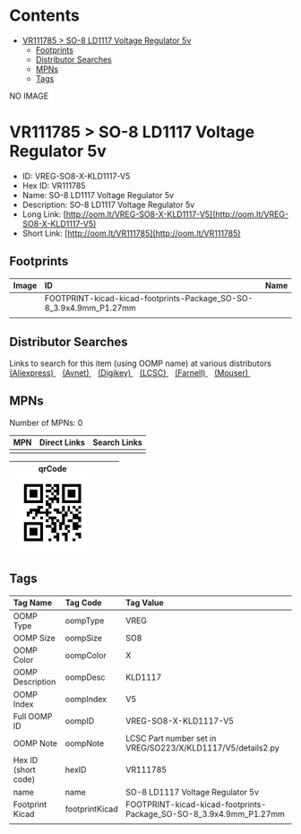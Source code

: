 



Contents
========

* [VR111785 > SO-8 LD1117 Voltage Regulator 5v](#vr111785--so-8-ld1117-voltage-regulator-5v)
	* [Footprints](#footprints)
	* [Distributor Searches](#distributor-searches)
	* [MPNs](#mpns)
	* [Tags](#tags)
  
NO IMAGE  
# VR111785 > SO-8 LD1117 Voltage Regulator 5v

- ID: VREG-SO8-X-KLD1117-V5
- Hex ID: VR111785
- Name: SO-8 LD1117 Voltage Regulator 5v
- Description: SO-8 LD1117 Voltage Regulator 5v
- Long Link: [http://oom.lt/VREG-SO8-X-KLD1117-V5](http://oom.lt/VREG-SO8-X-KLD1117-V5)
- Short Link: [http://oom.lt/VR111785](http://oom.lt/VR111785)

## Footprints
  

|Image|ID|Name|
| :--- | :--- | :--- |
||FOOTPRINT-kicad-kicad-footprints-Package_SO-SO-8_3.9x4.9mm_P1.27mm||
||||

## Distributor Searches
  
Links to search for this item (using OOMP name) at various distributors  
[(Aliexpress) ](https://www.aliexpress.com/wholesale?SearchText=1117SO-8+LD1117+Voltage+Regulator+5v)&nbsp;&nbsp;&nbsp;[(Avnet) ](https://www.avnet.com/shop/us/search/SO-8+LD1117+Voltage+Regulator+5v)&nbsp;&nbsp;&nbsp;[(Digikey) ](https://www.digikey.co.uk/en/products/result?s=SO-8+LD1117+Voltage+Regulator+5v)&nbsp;&nbsp;&nbsp;[(LCSC) ](https://www.lcsc.com/search?q=SO-8+LD1117+Voltage+Regulator+5v)&nbsp;&nbsp;&nbsp;[(Farnell) ](https://uk.farnell.com/search?st=SO-8+LD1117+Voltage+Regulator+5v)&nbsp;&nbsp;&nbsp;[(Mouser) ](https://www.mouser.com/c/?q=SO-8+LD1117+Voltage+Regulator+5v)&nbsp;&nbsp;&nbsp;
## MPNs
  
Number of MPNs: 0  

|MPN|Direct Links|Search Links|
| :--- | :--- | :--- |
||||
  

|qrCode<br>[![](https://raw.githubusercontent.com/oomlout/oomlout_OOMP_parts_V2/main/VREG/SO8/X/KLD1117/V5/qrCode_140.png)](https://github.com/oomlout/oomlout_OOMP_parts_V2/tree/main/VREG/SO8/X/KLD1117/V5/qrCode.png)||||
| :---: | :---: | :---: | :---: |

## Tags
  

|Tag Name|Tag Code|Tag Value|
| :--- | :--- | :--- |
|OOMP Type|oompType|VREG|
|OOMP Size|oompSize|SO8|
|OOMP Color|oompColor|X|
|OOMP Description|oompDesc|KLD1117|
|OOMP Index|oompIndex|V5|
|Full OOMP ID|oompID|VREG-SO8-X-KLD1117-V5|
|OOMP Note|oompNote|LCSC Part number set in VREG/SO223/X/KLD1117/V5/details2.py|
|Hex ID (short code)|hexID|VR111785|
|name|name|SO-8 LD1117 Voltage Regulator 5v|
|Footprint Kicad|footprintKicad|FOOTPRINT-kicad-kicad-footprints-Package_SO-SO-8_3.9x4.9mm_P1.27mm|
||||
